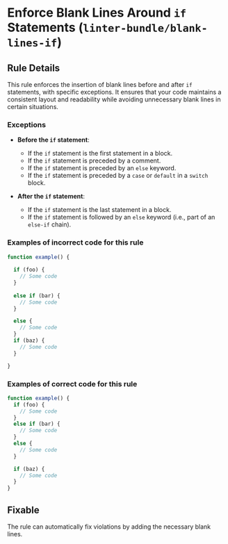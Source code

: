 # Enforce Blank Lines Around `if` Statements (`linter-bundle/blank-lines-if`)

## Rule Details

This rule enforces the insertion of blank lines before and after `if` statements, with specific exceptions. It ensures that your code maintains a consistent layout and readability while avoiding unnecessary blank lines in certain situations.

### Exceptions

- **Before the `if` statement**:
  - If the `if` statement is the first statement in a block.
  - If the `if` statement is preceded by a comment.
  - If the `if` statement is preceded by an `else` keyword.
  - If the `if` statement is preceded by a `case` or `default` in a `switch` block.
    
- **After the `if` statement**:
  - If the `if` statement is the last statement in a block.
  - If the `if` statement is followed by an `else` keyword (i.e., part of an `else-if` chain).

### Examples of **incorrect** code for this rule

```js
function example() {
  
  if (foo) {
    // Some code
  }
  
  else if (bar) {
    // Some code
  }

  else {
    // Some code
  }
  if (baz) {
    // Some code
  }

}
```

### Examples of **correct** code for this rule

```js
function example() {
  if (foo) {
    // Some code
  }
  else if (bar) {
    // Some code
  }
  else {
    // Some code
  }

  if (baz) {
    // Some code
  }
}
```

## Fixable

The rule can automatically fix violations by adding the necessary blank lines.
